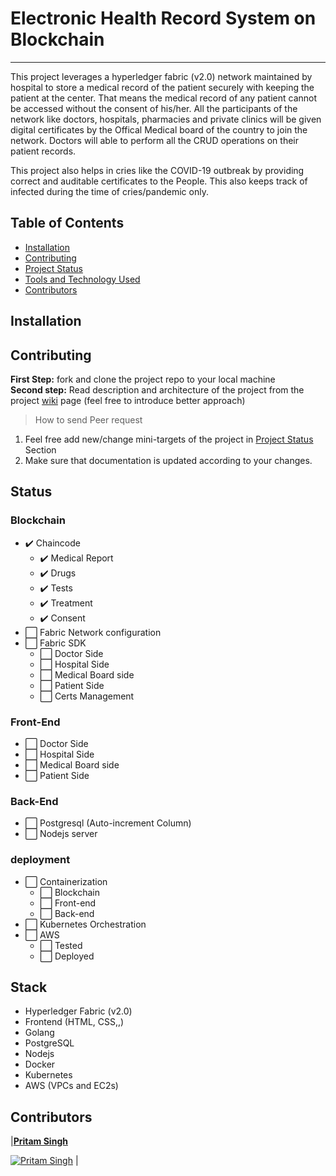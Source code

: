 # Electronic Health Record System on Blockchain
---

This project leverages a hyperledger fabric (v2.0) network maintained by hospital to store a medical record of the patient securely with keeping the patient at the center. That means the medical record of any patient cannot be accessed without the consent of his/her. All the participants of the network like doctors, hospitals, pharmacies and private clinics will be given digital certificates by the Offical Medical board of the country to join the network. Doctors will able to perform all the CRUD operations on their patient records.

This project also helps in cries like the COVID-19 outbreak by providing correct and auditable certificates to the People. This also keeps track of infected during the time of cries/pandemic only.

## Table of Contents

- [Installation](#Installation)
- [Contributing](#Contributing)
- [Project Status](#Status)
- [Tools and Technology Used](#Stack)
- [Contributors](#Contributors)


## Installation

## Contributing
**First Step:** fork and clone the project repo to your local machine<br>
**Second step:** Read description and architecture of the project from the project [wiki](https://github.com/Zzocker/EHR-on-blockchain/wiki) page (feel free to introduce better approach)

> How to send Peer request
1. Feel free add new/change mini-targets of the project in [Project Status](#Status) Section
2. Make sure that documentation is updated according to your changes.

## Status

### Blockchain

- :heavy_check_mark: Chaincode
    * :heavy_check_mark: Medical Report
    * :heavy_check_mark: Drugs
    * :heavy_check_mark: Tests
    * :heavy_check_mark: Treatment
    * :heavy_check_mark: Consent
- :white_large_square: Fabric Network configuration
- :white_large_square: Fabric SDK
    * :white_large_square: Doctor Side
    * :white_large_square: Hospital Side
    * :white_large_square: Medical Board side
    * :white_large_square: Patient Side
    * :white_large_square: Certs Management

### Front-End

- :white_large_square: Doctor Side
- :white_large_square: Hospital Side
- :white_large_square: Medical Board side
- :white_large_square: Patient Side

### Back-End

- :white_large_square: Postgresql (Auto-increment Column)
- :white_large_square: Nodejs server

### deployment

- :white_large_square: Containerization
    * :white_large_square: Blockchain
    * :white_large_square: Front-end
    * :white_large_square: Back-end
- :white_large_square: Kubernetes Orchestration
- :white_large_square: AWS
    * :white_large_square: Tested
    * :white_large_square: Deployed

## Stack

- Hyperledger Fabric (v2.0)
- Frontend (HTML, CSS,,)
- Golang
- PostgreSQL
- Nodejs
- Docker
- Kubernetes
- AWS (VPCs and EC2s)

## Contributors

 |<a href="https://github.com/Zzocker"  target="_blank">**Pritam Singh**</a> 

[![Pritam Singh](https://avatars1.githubusercontent.com/u/43764373?s=200&u=6a3ef280e24c5ffe3b5e108338e028ca4e0745e4&v=4)](https://www.linkedin.com/in/pritam-singh-b1807617b/) | 

